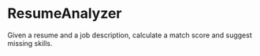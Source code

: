 # ResumeAnalyzer
Given a resume and a job description, calculate a match score and suggest missing skills.
